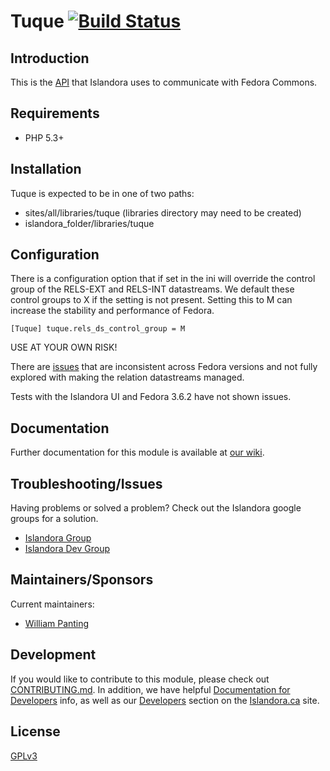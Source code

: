 # Tuque [![Build Status](https://travis-ci.org/Islandora/tuque.png?branch=1.x)](https://travis-ci.org/Islandora/tuque)

## Introduction

This is the [API](https://github.com/Islandora/islandora/wiki/Working-With-Fedora-Objects-Programmatically-Via-Tuque) that Islandora uses to communicate with Fedora Commons.

## Requirements

* PHP 5.3+

## Installation

Tuque is expected to be in one of two paths:

 * sites/all/libraries/tuque (libraries directory may need to be created)
 * islandora_folder/libraries/tuque

## Configuration

There is a configuration option that if set in the ini will override the control group of the RELS-EXT and RELS-INT datastreams. We default these control groups to X if the setting is not present.
Setting this to M can increase the stability and performance of Fedora.

`
[Tuque]
tuque.rels_ds_control_group = M
`

USE AT YOUR OWN RISK!

There are [issues](https://jira.duraspace.org/browse/FCREPO-849) that are inconsistent across Fedora versions and not fully explored with making the relation datastreams managed.

Tests with the Islandora UI and Fedora 3.6.2 have not shown issues.

## Documentation

Further documentation for this module is available at [our wiki](https://wiki.duraspace.org/display/ISLANDORA/APPENDIX+G+-+All+About+Tuque).

## Troubleshooting/Issues

Having problems or solved a problem? Check out the Islandora google groups for a solution.

* [Islandora Group](https://groups.google.com/forum/?hl=en&fromgroups#!forum/islandora)
* [Islandora Dev Group](https://groups.google.com/forum/?hl=en&fromgroups#!forum/islandora-dev)

## Maintainers/Sponsors

Current maintainers:

* [William Panting](https://github.com/willtp87)

## Development

If you would like to contribute to this module, please check out [CONTRIBUTING.md](CONTRIBUTING.md). In addition, we have helpful [Documentation for Developers](https://github.com/Islandora/islandora/wiki#wiki-documentation-for-developers) info, as well as our [Developers](http://islandora.ca/developers) section on the [Islandora.ca](http://islandora.ca) site.

## License

[GPLv3](http://www.gnu.org/licenses/gpl-3.0.txt)
